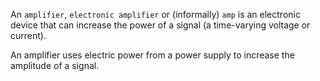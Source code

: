 An `amplifier`, `electronic amplifier` or (informally) `amp` is an electronic device that can increase the power of a signal (a time-varying voltage or current). 

An amplifier uses electric power from a power supply to increase the amplitude of a signal.